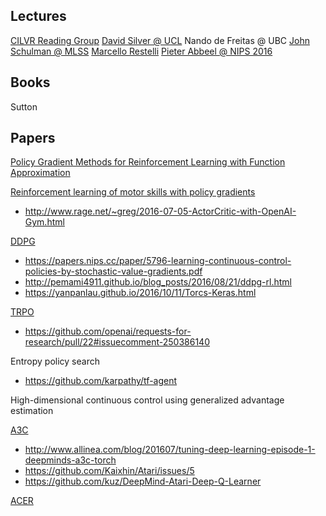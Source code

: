 ## Lectures

[CILVR Reading Group](https://github.com/cilvrRG/RL)
[David Silver @ UCL](http://icml.cc/2016/tutorials/deep_rl_tutorial.pdf)
Nando de Freitas @ UBC
[John Schulman @ MLSS](http://rll.berkeley.edu/deeprlcourse/#lecture-videos)
[Marcello Restelli](http://home.deib.polimi.it/restelli/MyWebSite/pdf/rl7.pdf)
[Pieter Abbeel @ NIPS 2016](http://people.eecs.berkeley.edu/~pabbeel/nips-tutorial-policy-optimization-Schulman-Abbeel.pdf)

## Books

Sutton

## Papers

[Policy Gradient Methods for Reinforcement Learning with Function Approximation](https://webdocs.cs.ualberta.ca/~sutton/papers/SMSM-NIPS99.pdf)

[Reinforcement learning of motor skills with policy gradients](http://www.keck.ucsf.edu/~houde/sensorimotor_jc/possible_papers/JPeters08a.pdf)

* http://www.rage.net/~greg/2016-07-05-ActorCritic-with-OpenAI-Gym.html

[DDPG](http://jmlr.org/proceedings/papers/v32/silver14.pdf)

* https://papers.nips.cc/paper/5796-learning-continuous-control-policies-by-stochastic-value-gradients.pdf
* http://pemami4911.github.io/blog_posts/2016/08/21/ddpg-rl.html
* https://yanpanlau.github.io/2016/10/11/Torcs-Keras.html

[TRPO](https://arxiv.org/abs/1502.05477)
* https://github.com/openai/requests-for-research/pull/22#issuecomment-250386140

Entropy policy search
* https://github.com/karpathy/tf-agent

High-dimensional continuous control using generalized advantage estimation

[A3C](https://arxiv.org/abs/1602.01783)
* http://www.allinea.com/blog/201607/tuning-deep-learning-episode-1-deepminds-a3c-torch
* https://github.com/Kaixhin/Atari/issues/5
* https://github.com/kuz/DeepMind-Atari-Deep-Q-Learner

[ACER](https://arxiv.org/pdf/1611.01224.pdf)
